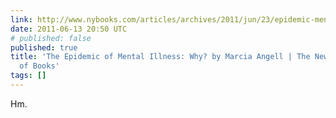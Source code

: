 ```yaml
---
link: http://www.nybooks.com/articles/archives/2011/jun/23/epidemic-mental-illness-why/?pagination=false
date: 2011-06-13 20:50 UTC
# published: false
published: true
title: 'The Epidemic of Mental Illness: Why? by Marcia Angell | The New York Review
  of Books'
tags: []
---
```


Hm.
